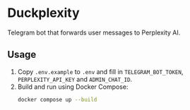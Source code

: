 # Duckplexity

Telegram bot that forwards user messages to Perplexity AI.

## Usage
1. Copy `.env.example` to `.env` and fill in `TELEGRAM_BOT_TOKEN`, `PERPLEXITY_API_KEY` and `ADMIN_CHAT_ID`.
2. Build and run using Docker Compose:
   ```bash
   docker compose up --build
   ```
